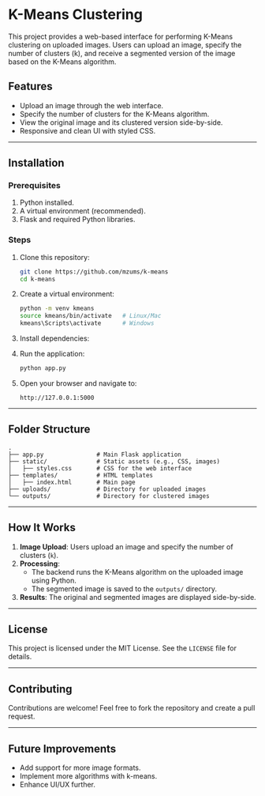 # K-Means Clustering

This project provides a web-based interface for performing K-Means clustering on uploaded images. Users can upload an image, specify the number of clusters (k), and receive a segmented version of the image based on the K-Means algorithm.

## Features

- Upload an image through the web interface.
- Specify the number of clusters for the K-Means algorithm.
- View the original image and its clustered version side-by-side.
- Responsive and clean UI with styled CSS.

---

## Installation

### Prerequisites

1. Python installed.
2. A virtual environment (recommended).
3. Flask and required Python libraries.

### Steps

1. Clone this repository:
   ```bash
   git clone https://github.com/mzums/k-means
   cd k-means
   ```

2. Create a virtual environment:
   ```bash
   python -m venv kmeans
   source kmeans/bin/activate   # Linux/Mac
   kmeans\Scripts\activate      # Windows
   ```

3. Install dependencies:


4. Run the application:
   ```bash
   python app.py
   ```

5. Open your browser and navigate to:
   ```
   http://127.0.0.1:5000
   ```

---

## Folder Structure

```
.
├── app.py               # Main Flask application
├── static/              # Static assets (e.g., CSS, images)
│   ├── styles.css       # CSS for the web interface
├── templates/           # HTML templates
│   ├── index.html       # Main page
├── uploads/             # Directory for uploaded images
└── outputs/             # Directory for clustered images
```

---

## How It Works

1. **Image Upload**: Users upload an image and specify the number of clusters (`k`).
2. **Processing**:
   - The backend runs the K-Means algorithm on the uploaded image using Python.
   - The segmented image is saved to the `outputs/` directory.
3. **Results**: The original and segmented images are displayed side-by-side.

---

## License

This project is licensed under the MIT License. See the `LICENSE` file for details.

---

## Contributing

Contributions are welcome! Feel free to fork the repository and create a pull request.

---

## Future Improvements

- Add support for more image formats.
- Implement more algorithms with k-means.
- Enhance UI/UX further. 
